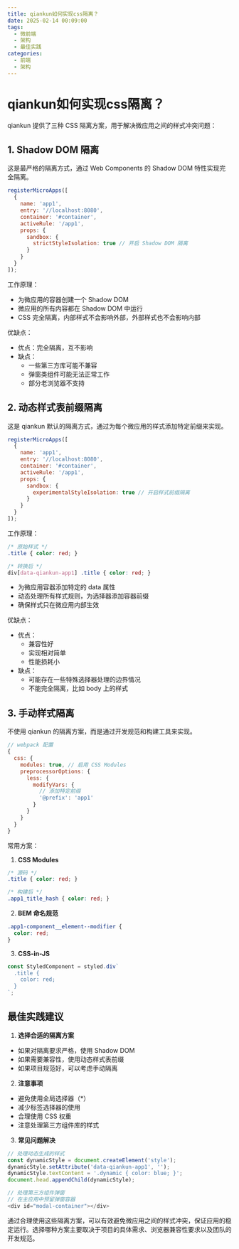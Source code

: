 ```yaml
---
title: qiankun如何实现css隔离？
date: 2025-02-14 00:09:00
tags:
  - 微前端
  - 架构
  - 最佳实践
categories:
  - 前端
  - 架构
---
```


# qiankun如何实现css隔离？

qiankun 提供了三种 CSS 隔离方案，用于解决微应用之间的样式冲突问题：

## 1. Shadow DOM 隔离

这是最严格的隔离方式，通过 Web Components 的 Shadow DOM 特性实现完全隔离。

```javascript
registerMicroApps([
  {
    name: 'app1',
    entry: '//localhost:8080',
    container: '#container',
    activeRule: '/app1',
    props: {
      sandbox: {
        strictStyleIsolation: true // 开启 Shadow DOM 隔离
      }
    }
  }
]);
```

工作原理：
- 为微应用的容器创建一个 Shadow DOM
- 微应用的所有内容都在 Shadow DOM 中运行
- CSS 完全隔离，内部样式不会影响外部，外部样式也不会影响内部

优缺点：
- 优点：完全隔离，互不影响
- 缺点：
  - 一些第三方库可能不兼容
  - 弹窗类组件可能无法正常工作
  - 部分老浏览器不支持

## 2. 动态样式表前缀隔离

这是 qiankun 默认的隔离方式，通过为每个微应用的样式添加特定前缀来实现。

```javascript
registerMicroApps([
  {
    name: 'app1',
    entry: '//localhost:8080',
    container: '#container',
    activeRule: '/app1',
    props: {
      sandbox: {
        experimentalStyleIsolation: true // 开启样式前缀隔离
      }
    }
  }
]);
```

工作原理：
```css
/* 原始样式 */
.title { color: red; }

/* 转换后 */
div[data-qiankun-app1] .title { color: red; }
```

- 为微应用容器添加特定的 data 属性
- 动态处理所有样式规则，为选择器添加容器前缀
- 确保样式只在微应用内部生效

优缺点：
- 优点：
  - 兼容性好
  - 实现相对简单
  - 性能损耗小
- 缺点：
  - 可能存在一些特殊选择器处理的边界情况
  - 不能完全隔离，比如 body 上的样式

## 3. 手动样式隔离

不使用 qiankun 的隔离方案，而是通过开发规范和构建工具来实现。

```javascript
// webpack 配置
{
  css: {
    modules: true, // 启用 CSS Modules
    preprocessorOptions: {
      less: {
        modifyVars: {
          // 添加特定前缀
          '@prefix': 'app1'
        }
      }
    }
  }
}
```

常用方案：
1. **CSS Modules**
```css
/* 源码 */
.title { color: red; }

/* 构建后 */
.app1_title_hash { color: red; }
```

2. **BEM 命名规范**
```css
.app1-component__element--modifier {
  color: red;
}
```

3. **CSS-in-JS**
```javascript
const StyledComponent = styled.div`
  .title {
    color: red;
  }
`;
```

## 最佳实践建议

1. **选择合适的隔离方案**
- 如果对隔离要求严格，使用 Shadow DOM
- 如果需要兼容性，使用动态样式表前缀
- 如果项目规范好，可以考虑手动隔离

2. **注意事项**
- 避免使用全局选择器（*）
- 减少标签选择器的使用
- 合理使用 CSS 权重
- 注意处理第三方组件库的样式

3. **常见问题解决**
```javascript
// 处理动态生成的样式
const dynamicStyle = document.createElement('style');
dynamicStyle.setAttribute('data-qiankun-app1', '');
dynamicStyle.textContent = '.dynamic { color: blue; }';
document.head.appendChild(dynamicStyle);

// 处理第三方组件弹窗
// 在主应用中预留弹窗容器
<div id="modal-container"></div>
```

通过合理使用这些隔离方案，可以有效避免微应用之间的样式冲突，保证应用的稳定运行。选择哪种方案主要取决于项目的具体需求、浏览器兼容性要求以及团队的开发规范。 